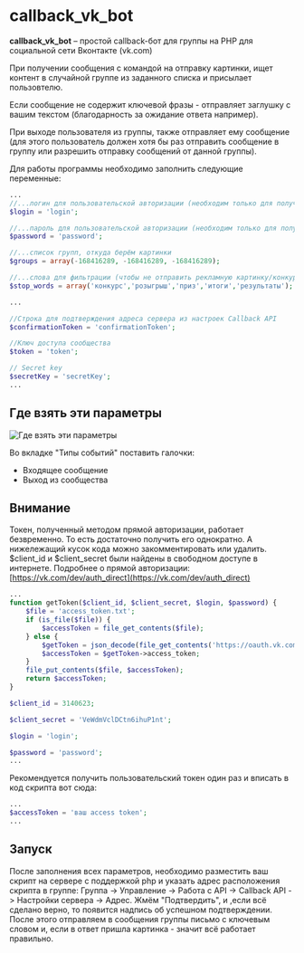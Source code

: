 callback_vk_bot
======
**callback_vk_bot** – простой callback-бот для группы на PHP для социальной сети Вконтакте (vk.com)

При получении сообщения с командой на отправку картинки, ищет контент в случайной группе из заданного списка и присылает пользовтелю.

Если сообщение не содержит ключевой фразы - отправляет заглушку с вашим текстом (благодарность за ожидание ответа например).

При выходе пользователя из группы, также отправляет ему сообщение (для этого пользователь должен хотя бы раз отправить сообщение в группу или разрешить отправку сообщений от данной группы).

Для работы программы необходимо заполнить следующие переменные:

```php
...
//...логин для пользовательской авторизации (необходим только для получения токена. если токен уже получен - этот параметр не обязателен)
$login = 'login';

//...пароль для пользовательской авторизации (необходим только для получения токена. если токен уже получен - этот параметр не обязателен)
$password = 'password';

//...список групп, откуда берём картинки
$groups = array(-168416289, -168416289, -168416289);

//...слова для фильтрации (чтобы не отправить рекламную картинку/конкурс и тд)
$stop_words = array('конкурс','розыгрыш','приз','итоги','результаты');

...

//Строка для подтверждения адреса сервера из настроек Callback API
$confirmationToken = 'confirmationToken';

//Ключ доступа сообщества
$token = 'token';

// Secret key
$secretKey = 'secretKey';
...
```

Где взять эти параметры
------------
![Где взять эти параметры](https://sun1-12.userapi.com/c824203/v824203252/1a928a/EhoN1g4Gvjw.jpg)

Во вкладке "Типы событий" поставить галочки:

* Входящее сообщение
* Выход из сообщества

Внимание
------------
Токен, полученный методом прямой авторизации, работает безвременно.
То есть достаточно получить его однократно.
А нижележащий кусок кода можно закомментировать или удалить.
$client_id и $client_secret были найдены в свободном доступе в интернете.
Подробнее о прямой авторизации:
[https://vk.com/dev/auth_direct](https://vk.com/dev/auth_direct)
```php
...
function getToken($client_id, $client_secret, $login, $password) {
	$file = 'access_token.txt';
	if (is_file($file)) {
		$accessToken = file_get_contents($file);
	} else {
		$getToken = json_decode(file_get_contents('https://oauth.vk.com/token?grant_type=password&client_id='.$client_id.'&client_secret='.$client_secret.'&username='.$login.'&password='.$password.'&v=5.37&2fa_supported=1'));
	    $accessToken = $getToken->access_token;
	}
	file_put_contents($file, $accessToken);
	return $accessToken;
}

$client_id = 3140623;

$client_secret = 'VeWdmVclDCtn6ihuP1nt';

$login = 'login';

$password = 'password';
...
```
Рекомендуется получить пользовательский токен один раз и вписать в код скрипта вот сюда:
```php
...
$accessToken = 'ваш access token';
...
```
Запуск
------------
После заполнения всех параметров, необходимо разместить ваш скрипт на сервере с поддержкой php и указать адрес расположения скрипта в группе: 
Группа -> Управление -> Работа с API -> Callback API -> Настройки сервера -> Адрес.
Жмём "Подтвердить", и ,если всё сделано верно, то появится надпись об успешном подтверждении.
После этого отправляем в сообщения группы письмо с ключевым словом и, если в ответ пришла картинка - значит всё работает правильно.
